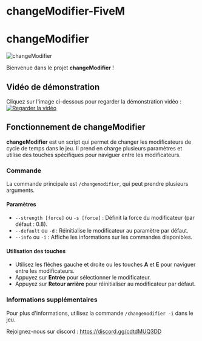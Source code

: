 # changeModifier-FiveM

# changeModifier

![changeModifier](https://i.ibb.co/8YG0FKg/image.png)

Bienvenue dans le projet **changeModifier** !

## Vidéo de démonstration

Cliquez sur l'image ci-dessous pour regarder la démonstration vidéo :
[![Regarder la vidéo](https://img.youtube.com/vi/AK1B8uVI6IY/0.jpg)](https://www.youtube.com/watch?v=AK1B8uVI6IY)

## Fonctionnement de changeModifier

**changeModifier** est un script qui permet de changer les modificateurs de cycle de temps dans le jeu. Il prend en charge plusieurs paramètres et utilise des touches spécifiques pour naviguer entre les modificateurs.

### Commande

La commande principale est `/changemodifier`, qui peut prendre plusieurs arguments.

#### Paramètres

- `--strength [force]` ou `-s [force]` : Définit la force du modificateur (par défaut : 0.8).
- `--default` ou `-d` : Réinitialise le modificateur au paramètre par défaut.
- `--info` ou `-i` : Affiche les informations sur les commandes disponibles.

#### Utilisation des touches

- Utilisez les flèches gauche et droite ou les touches **A** et **E** pour naviguer entre les modificateurs.
- Appuyez sur **Entrée** pour sélectionner le modificateur.
- Appuyez sur **Retour arrière** pour réinitialiser au modificateur par défaut.

### Informations supplémentaires

Pour plus d'informations, utilisez la commande `/changemodifier -i` dans le jeu.

Rejoignez-nous sur discord : https://discord.gg/cdtdMUQ3DD
